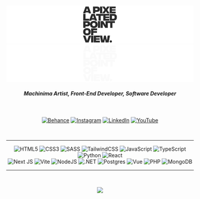 <br/>

![APPOV Logo LightMode](./img/appovlightnew.png#gh-light-mode-only)
![APPOV Logo DarkMode](./img/appovdarknew.png#gh-dark-mode-only)


<h5 align="center">
Machinima Artist, Front-End Developer, Software Developer
</h5>

<br/>

<div align="center">

[![Behance](https://img.shields.io/badge/Behance-2b2b2b?style=flat-square&logo=behance&logoColor=white)](https://behance.net/APPOV) [![Instagram](https://img.shields.io/badge/Instagram-2b2b2b.svg?style=flat-square&logo=Instagram&logoColor=white)](https://instagram.com/appovfilm) [![LinkedIn](https://img.shields.io/badge/LinkedIn-2b2b2b.svg?style=flat-square&logo=linkedin&logoColor=white)](https://linkedin.com/in/apixelatedpointofview) [![YouTube](https://img.shields.io/badge/YouTube-2b2b2b.svg?style=flat-square&logo=YouTube&logoColor=white)](https://youtube.com/@apixelatedpointofview) 
</div>

<br/>

----

<div align="center">

![HTML5](https://img.shields.io/badge/HTML5-%23E34F26.svg?style=flat-square&logo=html5&logoColor=white) ![CSS3](https://img.shields.io/badge/CSS3-%231572B6.svg?style=flat-square&logo=CSS3&logoColor=white) ![SASS](https://img.shields.io/badge/SASS-hotpink.svg?style=flat-square&logo=SASS&logoColor=white) ![TailwindCSS](https://img.shields.io/badge/Tailwind-%2338B2AC.svg?style=flat-square&logo=tailwind-css&logoColor=white) ![JavaScript](https://img.shields.io/badge/JavaScript-2b2b2b.svg?style=flat-square&logo=javascript&logoColor=ffff00) ![TypeScript](https://img.shields.io/badge/TypeScript-%23007ACC.svg?style=flat-square&logo=typescript&logoColor=white) ![Python](https://img.shields.io/badge/Python-3670A0?style=flat-square&logo=python&logoColor=ffdd54) ![React](https://img.shields.io/badge/React-%2320232a.svg?style=flat-square&logo=react&logoColor=%2361DAFB) <br/> ![Next JS](https://img.shields.io/badge/Next-black?style=flat-square&logo=next.js&logoColor=white) ![Vite](https://img.shields.io/badge/Vite-%23646CFF.svg?style=flat-square&logo=vite&logoColor=white) ![NodeJS](https://img.shields.io/badge/Node.js-6DA55F?style=flat-square&logo=node.js&logoColor=white) ![.NET](https://img.shields.io/badge/.NET-%231572B6.svg?style=flat-square&logo=.NET&logoColor=white) ![Postgres](https://img.shields.io/badge/PostgreSQL-%23316192.svg?style=flat-square&logo=postgresql&logoColor=white) ![Vue](https://img.shields.io/badge/Vue-4FC08D?style=flat-square&logo=vue.js&logoColor=white) ![PHP](https://img.shields.io/badge/PHP-777BB4.svg?style=flat-square&logo=php&logoColor=white) ![MongoDB](https://img.shields.io/badge/MongoDB-%234ea94b.svg?style=flat-square&logo=mongodb&logoColor=white) 

</div>

----

<br/>
<div align="center">

![](https://github-readme-stats.vercel.app/api/top-langs/?username=Jiyorude&theme=dark&hide_border=false&include_all_commits=false&count_private=false&layout=compact)<br/><br/>

</div>

